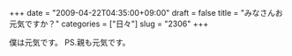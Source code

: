 +++
date = "2009-04-22T04:35:00+09:00"
draft = false
title = "みなさんお元気ですか？"
categories = ["日々"]
slug = "2306"
+++

僕は元気です。
PS.親も元気です。
